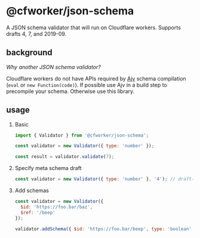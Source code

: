# @cfworker/json-schema

A JSON schema validator that will run on Cloudflare workers. Supports drafts 4, 7, and 2019-09.

## background

_Why another JSON schema validator?_

Cloudflare workers do not have APIs required by [Ajv](https://ajv.js.org/) schema compilation (`eval` or `new Function(code)`).
If possible use Ajv in a build step to precompile your schema. Otherwise use this library.

## usage

1. Basic

   ```js
   import { Validator } from '@cfworker/json-schema';

   const validator = new Validator({ type: 'number' });

   const result = validator.validate(7);
   ```

2. Specify meta schema draft

   ```js
   const validator = new Validator({ type: 'number' }, '4'); // draft-4
   ```

3. Add schemas

   ```js
   const validator = new Validator({
     $id: 'https://foo.bar/baz',
     $ref: '/beep'
   });

   validator.addSchema({ $id: 'https://foo.bar/beep', type: 'boolean' });
   ```

